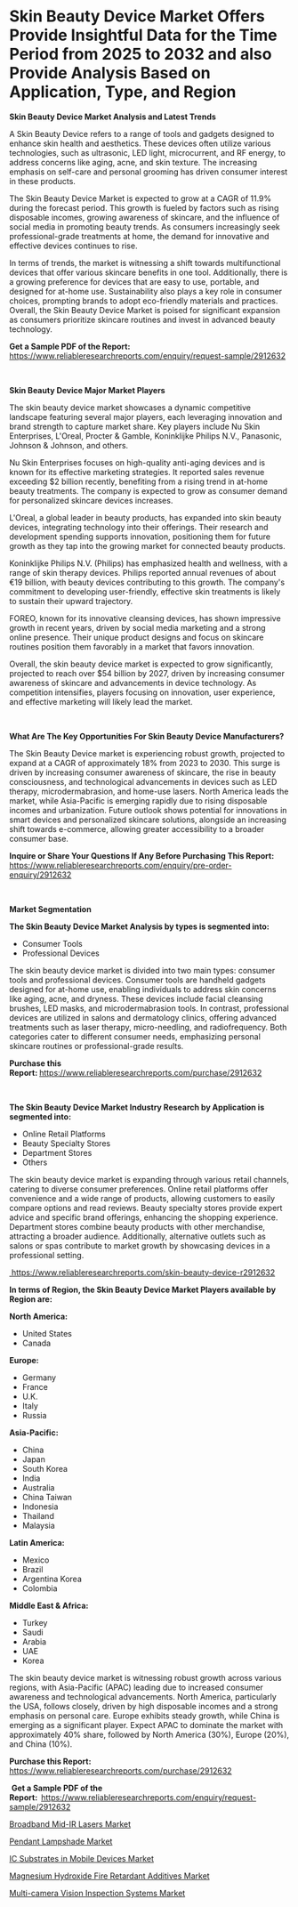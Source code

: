 <p><h1>Skin Beauty Device Market Offers Provide Insightful Data for the Time Period from 2025 to 2032 and also Provide Analysis Based on Application, Type, and Region</h1></p><p><strong>Skin Beauty Device Market Analysis and Latest Trends</strong></p>
<p><p>A Skin Beauty Device refers to a range of tools and gadgets designed to enhance skin health and aesthetics. These devices often utilize various technologies, such as ultrasonic, LED light, microcurrent, and RF energy, to address concerns like aging, acne, and skin texture. The increasing emphasis on self-care and personal grooming has driven consumer interest in these products.</p><p>The Skin Beauty Device Market is expected to grow at a CAGR of 11.9% during the forecast period. This growth is fueled by factors such as rising disposable incomes, growing awareness of skincare, and the influence of social media in promoting beauty trends. As consumers increasingly seek professional-grade treatments at home, the demand for innovative and effective devices continues to rise.</p><p>In terms of trends, the market is witnessing a shift towards multifunctional devices that offer various skincare benefits in one tool. Additionally, there is a growing preference for devices that are easy to use, portable, and designed for at-home use. Sustainability also plays a key role in consumer choices, prompting brands to adopt eco-friendly materials and practices. Overall, the Skin Beauty Device Market is poised for significant expansion as consumers prioritize skincare routines and invest in advanced beauty technology.</p></p>
<p><strong>Get a Sample PDF of the Report:&nbsp;</strong> <a href="https://www.reliableresearchreports.com/enquiry/request-sample/2912632?utm_campaign=2286&utm_medium=2&utm_source=Github&utm_content=ia&utm_term=12032025&utm_id=skin-beauty-device">https://www.reliableresearchreports.com/enquiry/request-sample/2912632</a></p>
<p>&nbsp;</p>
<p><strong>Skin Beauty Device Major Market Players</strong></p>
<p><p>The skin beauty device market showcases a dynamic competitive landscape featuring several major players, each leveraging innovation and brand strength to capture market share. Key players include Nu Skin Enterprises, L'Oreal, Procter & Gamble, Koninklijke Philips N.V., Panasonic, Johnson & Johnson, and others.</p><p>Nu Skin Enterprises focuses on high-quality anti-aging devices and is known for its effective marketing strategies. It reported sales revenue exceeding $2 billion recently, benefiting from a rising trend in at-home beauty treatments. The company is expected to grow as consumer demand for personalized skincare devices increases.</p><p>L'Oreal, a global leader in beauty products, has expanded into skin beauty devices, integrating technology into their offerings. Their research and development spending supports innovation, positioning them for future growth as they tap into the growing market for connected beauty products.</p><p>Koninklijke Philips N.V. (Philips) has emphasized health and wellness, with a range of skin therapy devices. Philips reported annual revenues of about €19 billion, with beauty devices contributing to this growth. The company's commitment to developing user-friendly, effective skin treatments is likely to sustain their upward trajectory.</p><p>FOREO, known for its innovative cleansing devices, has shown impressive growth in recent years, driven by social media marketing and a strong online presence. Their unique product designs and focus on skincare routines position them favorably in a market that favors innovation.</p><p>Overall, the skin beauty device market is expected to grow significantly, projected to reach over $54 billion by 2027, driven by increasing consumer awareness of skincare and advancements in device technology. As competition intensifies, players focusing on innovation, user experience, and effective marketing will likely lead the market.</p></p>
<p>&nbsp;</p>
<p><strong>What Are The Key Opportunities For Skin Beauty Device Manufacturers?</strong></p>
<p><p>The Skin Beauty Device market is experiencing robust growth, projected to expand at a CAGR of approximately 18% from 2023 to 2030. This surge is driven by increasing consumer awareness of skincare, the rise in beauty consciousness, and technological advancements in devices such as LED therapy, microdermabrasion, and home-use lasers. North America leads the market, while Asia-Pacific is emerging rapidly due to rising disposable incomes and urbanization. Future outlook shows potential for innovations in smart devices and personalized skincare solutions, alongside an increasing shift towards e-commerce, allowing greater accessibility to a broader consumer base.</p></p>
<p><strong>Inquire or Share Your Questions If Any Before Purchasing This Report:</strong> <a href="https://www.reliableresearchreports.com/enquiry/pre-order-enquiry/2912632?utm_campaign=2286&utm_medium=2&utm_source=Github&utm_content=ia&utm_term=12032025&utm_id=skin-beauty-device">https://www.reliableresearchreports.com/enquiry/pre-order-enquiry/2912632</a></p>
<p>&nbsp;</p>
<p><strong>Market Segmentation</strong></p>
<p><strong>The Skin Beauty Device Market Analysis by types is segmented into:</strong></p>
<p><ul><li>Consumer Tools</li><li>Professional Devices</li></ul></p>
<p><p>The skin beauty device market is divided into two main types: consumer tools and professional devices. Consumer tools are handheld gadgets designed for at-home use, enabling individuals to address skin concerns like aging, acne, and dryness. These devices include facial cleansing brushes, LED masks, and microdermabrasion tools. In contrast, professional devices are utilized in salons and dermatology clinics, offering advanced treatments such as laser therapy, micro-needling, and radiofrequency. Both categories cater to different consumer needs, emphasizing personal skincare routines or professional-grade results.</p></p>
<p><strong>Purchase this Report:&nbsp;</strong><a href="https://www.reliableresearchreports.com/purchase/2912632?utm_campaign=2286&utm_medium=2&utm_source=Github&utm_content=ia&utm_term=12032025&utm_id=skin-beauty-device">https://www.reliableresearchreports.com/purchase/2912632</a></p>
<p>&nbsp;</p>
<p><strong>The Skin Beauty Device Market Industry Research by Application is segmented into:</strong></p>
<p><ul><li>Online Retail Platforms</li><li>Beauty Specialty Stores</li><li>Department Stores</li><li>Others</li></ul></p>
<p><p>The skin beauty device market is expanding through various retail channels, catering to diverse consumer preferences. Online retail platforms offer convenience and a wide range of products, allowing customers to easily compare options and read reviews. Beauty specialty stores provide expert advice and specific brand offerings, enhancing the shopping experience. Department stores combine beauty products with other merchandise, attracting a broader audience. Additionally, alternative outlets such as salons or spas contribute to market growth by showcasing devices in a professional setting.</p></p>
<p><a href="https://www.reliableresearchreports.com/skin-beauty-device-r2912632?utm_campaign=2286&utm_medium=2&utm_source=Github&utm_content=ia&utm_term=12032025&utm_id=skin-beauty-device">&nbsp;https://www.reliableresearchreports.com/skin-beauty-device-r2912632</a></p>
<p><strong>In terms of Region, the Skin Beauty Device Market Players available by Region are:</strong></p>
<p>
    <p> <strong> North America: </strong>
        <ul>
            <li>United States</li>
            <li>Canada</li>
        </ul>
        </p> 
    <p> <strong> Europe: </strong>
        <ul>
            <li>Germany</li>
            <li>France</li>
            <li>U.K.</li>
            <li>Italy</li>
            <li>Russia</li>
        </ul>
        </p> 
    <p> <strong> Asia-Pacific: </strong>
        <ul>
            <li>China</li>
            <li>Japan</li>
            <li>South Korea</li>
            <li>India</li>
            <li>Australia</li>
            <li>China Taiwan</li>
            <li>Indonesia</li>
            <li>Thailand</li>
            <li>Malaysia</li>
        </ul>
        </p> 
    <p> <strong> Latin America: </strong>
        <ul>
            <li>Mexico</li>
            <li>Brazil</li>
            <li>Argentina Korea</li>
            <li>Colombia</li>
        </ul>
        </p> 
    <p> <strong> Middle East & Africa: </strong>
        <ul>
            <li>Turkey</li>
            <li>Saudi</li>
            <li>Arabia</li>
            <li>UAE</li>
            <li>Korea</li>
        </ul>
    </p>
    </p>
<p><p>The skin beauty device market is witnessing robust growth across various regions, with Asia-Pacific (APAC) leading due to increased consumer awareness and technological advancements. North America, particularly the USA, follows closely, driven by high disposable incomes and a strong emphasis on personal care. Europe exhibits steady growth, while China is emerging as a significant player. Expect APAC to dominate the market with approximately 40% share, followed by North America (30%), Europe (20%), and China (10%).</p></p>
<p><strong>Purchase this Report: </strong><a href="https://www.reliableresearchreports.com/purchase/2912632?utm_campaign=2286&utm_medium=2&utm_source=Github&utm_content=ia&utm_term=12032025&utm_id=skin-beauty-device">https://www.reliableresearchreports.com/purchase/2912632</a></p>
<p>&nbsp;<strong>Get a Sample PDF of the Report:&nbsp;&nbsp;</strong><a href="https://www.reliableresearchreports.com/enquiry/request-sample/2912632?utm_campaign=2286&utm_medium=2&utm_source=Github&utm_content=ia&utm_term=12032025&utm_id=skin-beauty-device">https://www.reliableresearchreports.com/enquiry/request-sample/2912632</a></p>
<p><strong></strong></p>
<p><p><a href="https://www.linkedin.com/pulse/amacro-overview-forecast-cagr-58-broadband-mid-ir-lasers-marketfor-uwhtf?utm_campaign=2286&utm_medium=2&utm_source=Github&utm_content=ia&utm_term=12032025&utm_id=skin-beauty-device">Broadband Mid-IR Lasers Market</a></p><p><a href="https://github.com/lickoalyanep/Market-Research-Report-List-1/blob/main/pendant-lampshade-market.md?utm_campaign=2286&utm_medium=2&utm_source=Github&utm_content=ia&utm_term=12032025&utm_id=skin-beauty-device">Pendant Lampshade Market</a></p><p><a href="https://www.linkedin.com/pulse/thorough-examination-size-dynamics-expected-growth-ic-substrates-kf89f?utm_campaign=2286&utm_medium=2&utm_source=Github&utm_content=ia&utm_term=12032025&utm_id=skin-beauty-device">IC Substrates in Mobile Devices Market</a></p><p><a href="https://github.com/miehldobin1w/Market-Research-Report-List-1/blob/main/magnesium-hydroxide-fire-retardant-additives-market.md?utm_campaign=2286&utm_medium=2&utm_source=Github&utm_content=ia&utm_term=12032025&utm_id=skin-beauty-device">Magnesium Hydroxide Fire Retardant Additives Market</a></p><p><a href="https://www.linkedin.com/pulse/multi-camera-vision-inspection-systems-market-analysis-twime?utm_campaign=2286&utm_medium=2&utm_source=Github&utm_content=ia&utm_term=12032025&utm_id=skin-beauty-device">Multi-camera Vision Inspection Systems Market</a></p></p>